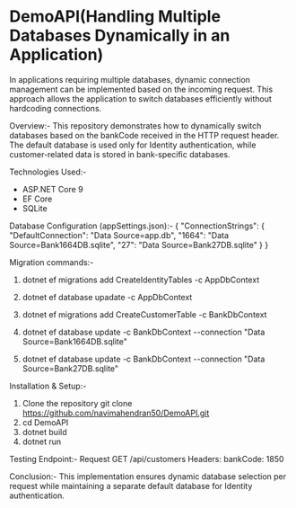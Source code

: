 DemoAPI(Handling Multiple Databases Dynamically in an Application)
==================================================================
In applications requiring multiple databases, dynamic connection management can be implemented based on the incoming request. This approach allows the application to switch databases efficiently without hardcoding connections.

Overview:-
  This repository demonstrates how to dynamically switch databases based on the bankCode received in the HTTP request header. The default database is used only for Identity authentication, while customer-related data is stored in bank-specific databases.

Technologies Used:-
  * ASP.NET Core 9
  * EF Core
  * SQLite

Database Configuration (appSettings.json):-
{
  "ConnectionStrings": {
    "DefaultConnection": "Data Source=app.db",
    "1664": "Data Source=Bank1664DB.sqlite",
    "27": "Data Source=Bank27DB.sqlite"
  }
}

Migration commands:-
  1. dotnet ef migrations add CreateIdentityTables -c AppDbContext
  2. dotnet ef database upadate -c AppDbContext

  3. dotnet ef migrations add CreateCustomerTable -c BankDbContext
  4. dotnet ef database update -c BankDbContext --connection "Data Source=Bank1664DB.sqlite"
  5. dotnet ef database update -c BankDbContext --connection "Data Source=Bank27DB.sqlite"

Installation & Setup:-
  1. Clone the repository git clone https://github.com/navimahendran50/DemoAPI.git
  2. cd DemoAPI
  3. dotnet build
  4. dotnet run

Testing Endpoint:-
Request
GET /api/customers
Headers:
  bankCode: 1850

Conclusion:-
  This implementation ensures dynamic database selection per request while maintaining a separate default database for Identity authentication.

  



  
